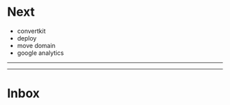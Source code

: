# Next

* convertkit
* deploy
* move domain
* google analytics

---

<!--
<link href="https://fonts.googleapis.com/css?family=Istok+Web|Lora" rel="stylesheet">
font-family: 'Istok Web', sans-serif;
font-family: 'Lora', serif;
-->

---

# Inbox
